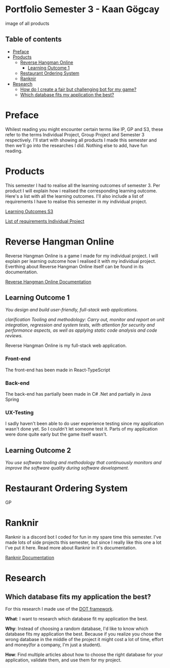 # Portfolio Semester 3 - Kaan Gögcay

image of all products

## Table of contents
 - [Preface](#preface)
 - [Products](#products)
   - [Reverse Hangman Online](#reverse-hangman-online)
     - [Learning Outcome 1](#learning-outcome-1)
   - [Restaurant Ordering System](#restaurant-ordering-system)
   - [Ranknir](#ranknir)
 - [Research](#research)
   - [How do I create a fair but challenging bot for my game?](#how-do-i-create-a-fair-but-challenging-bot-for-my-game)
   - [Which database fits my application the best?](#which-database-fits-my-application-the-best)

# Preface
Whilest reading you might encounter certain terms like IP, GP and S3, these refer to the terms Individual Project, Group Project and Semester 3 respectively. I'll start with showing all products I made this semester and then we'll go into the researches I did. Nothing else to add, have fun reading.

# Products
This semester I had to realise all the learning outcomes of semester 3. Per product I will explain how i realised the corresponding learning outcome. Here's a list with all the learning outcomes. I'll also include a list of requirements I have to realise this semester in my individual project.

[Learning Outcomes S3](https://fhict.instructure.com/courses/12078/outcomes)

[List of requirements Individual Project](https://fhict.instructure.com/courses/12078/pages/what-should-be-covered-in-my-individual-project?module_item_id=749928)

# Reverse Hangman Online
Reverse Hangman Online is a game I made for my individual project. I will explain per learning outcome how I realised it with my individual project. Everthing about Reverse Hangman Online itself can be found in its documentation.

[Reverse Hangman Online Documentation](https://github.com/Epic-Chainsaw-Massacre)

## Learning Outcome 1
*You design and build user-friendly, full-stack web applications.*

*clarification*
*Tooling and methodology: Carry out, monitor and report on unit integration, regression and system tests, with attention for security and performance aspects, as well as applying static code analysis and code reviews.*

Reverse Hangman Online is my full-stack web application.

### Front-end
The front-end has been made in React-TypeScript

### Back-end
The back-end has partially been made in C# .Net and partially in Java Spring

### UX-Testing
I sadly haven't been able to do user experience testing since my application wasn't done yet. So I couldn't let someone test it. Parts of my application were done quite early but the game itself wasn't.

## Learning Outcome 2
*You use software tooling and methodology that continuously monitors and improve the software quality during software development.*


# Restaurant Ordering System
GP

# Ranknir
Ranknir is a discord bot I coded for fun in my spare time this semester. I've made lots of side projects this semester, but since I really like this one a lot I've put it here. Read more about Ranknir in it's documentation. 

[Ranknir Documentation](https://github.com/CrossyChainsaw/Ranknir)

# Research

## Which database fits my application the best?
For this research I made use of the [DOT framework](https://ictresearchmethods.nl/The_DOT_Framework).

**What**: I want to research which database fit my application the best.

**Why**: Instead of choosing a random database, I'd like to know which database fits my application the best. Because if you realize you chose the wrong database in the middle of the project it might cost a lot of time, effort and money(for a company, I'm just a student).

**How**: Find multiple articles about how to choose the right database for your application, validate them, and use them for my project.


